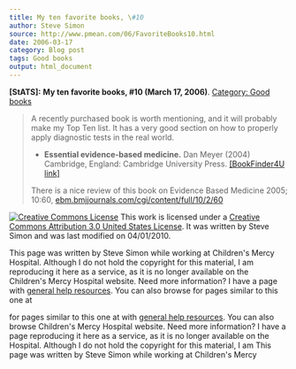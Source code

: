 ```yaml
---
title: My ten favorite books, \#10
author: Steve Simon
source: http://www.pmean.com/06/FavoriteBooks10.html
date: 2006-03-17
category: Blog post
tags: Good books
output: html_document
---
```

**[StATS]:** **My ten favorite books, \#10 (March
17, 2006)**. [Category: Good books](../category/InterestingBooks.html)

> A recently purchased book is worth mentioning, and it will probably
> make my Top Ten list. It has a very good section on how to properly
> apply diagnostic tests in the real world.
>
> -   **Essential evidence-based medicine.** Dan Meyer (2004) Cambridge,
>     England: Cambridge University Press. [\[BookFinder4U
>     link\]](http://www.bookfinder4u.com/detail/0521540275.html)
>
> There is a nice review of this book on Evidence Based Medicine 2005;
> 10:60,
> [ebm.bmjjournals.com/cgi/content/full/10/2/60](http://ebm.bmjjournals.com/cgi/content/full/10/2/60) 

[![Creative Commons
License](http://i.creativecommons.org/l/by/3.0/us/80x15.png)](http://creativecommons.org/licenses/by/3.0/us/)
This work is licensed under a [Creative Commons Attribution 3.0 United
States License](http://creativecommons.org/licenses/by/3.0/us/). It was
written by Steve Simon and was last modified on 04/01/2010.

This page was written by Steve Simon while working at Children\'s Mercy
Hospital. Although I do not hold the copyright for this material, I am
reproducing it here as a service, as it is no longer available on the
Children\'s Mercy Hospital website. Need more information? I have a page
with [general help resources](../GeneralHelp.html). You can also browse
for pages similar to this one at
<!---More--->
for pages similar to this one at
with [general help resources](../GeneralHelp.html). You can also browse
Children\'s Mercy Hospital website. Need more information? I have a page
reproducing it here as a service, as it is no longer available on the
Hospital. Although I do not hold the copyright for this material, I am
This page was written by Steve Simon while working at Children\'s Mercy

<!---Do not use
**[StATS]:** **My ten favorite books, \#10 (March
This page was written by Steve Simon while working at Children\'s Mercy
Hospital. Although I do not hold the copyright for this material, I am
reproducing it here as a service, as it is no longer available on the
Children\'s Mercy Hospital website. Need more information? I have a page
with [general help resources](../GeneralHelp.html). You can also browse
for pages similar to this one at
--->


